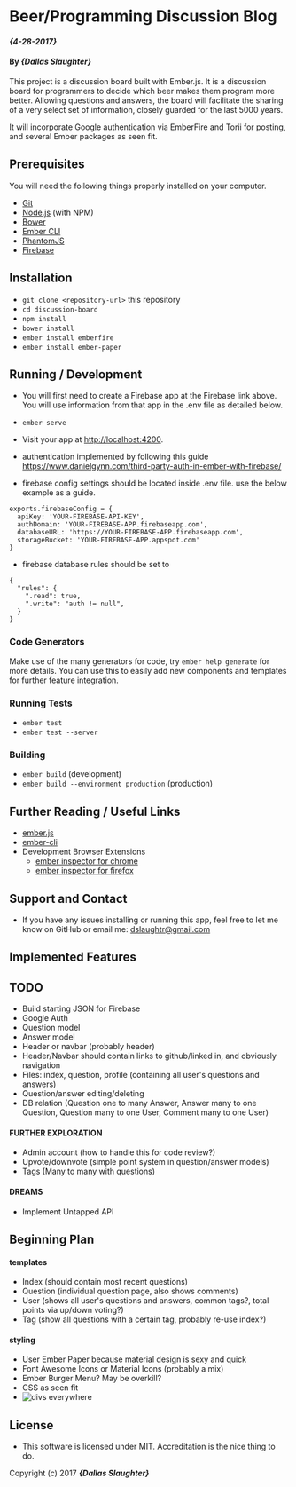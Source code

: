 # Beer/Programming Discussion Blog

#### _{4-28-2017}_

#### By _**{Dallas Slaughter}**_


This project is a discussion board built with Ember.js. It is a discussion board for programmers to decide which beer makes them program more better. Allowing questions and answers, the board will facilitate the sharing of a very select set of information, closely guarded for the last 5000 years.

It will incorporate Google authentication via EmberFire and Torii for posting, and several Ember packages as seen fit.


## Prerequisites

You will need the following things properly installed on your computer.

* [Git](https://git-scm.com/)
* [Node.js](https://nodejs.org/) (with NPM)
* [Bower](https://bower.io/)
* [Ember CLI](https://ember-cli.com/)
* [PhantomJS](http://phantomjs.org/)
* [Firebase](https://firebase.google.com)


## Installation

* `git clone <repository-url>` this repository
* `cd discussion-board`
* `npm install`
* `bower install`
* `ember install emberfire`
* `ember install ember-paper`


## Running / Development

* You will first need to create a Firebase app at the Firebase link above. You will use information from that app in the .env file as detailed below.
* `ember serve`
* Visit your app at [http://localhost:4200](http://localhost:4200).

* authentication implemented by following this guide https://www.danielgynn.com/third-party-auth-in-ember-with-firebase/

* firebase config settings should be located inside .env file. use the below example as a guide.
```
exports.firebaseConfig = {
  apiKey: 'YOUR-FIREBASE-API-KEY',
  authDomain: 'YOUR-FIREBASE-APP.firebaseapp.com',
  databaseURL: 'https://YOUR-FIREBASE-APP.firebaseapp.com',
  storageBucket: 'YOUR-FIREBASE-APP.appspot.com'
}
```

* firebase database rules should be set to
```
{
  "rules": {
    ".read": true,
    ".write": "auth != null",
  }
}
```


### Code Generators

Make use of the many generators for code, try `ember help generate` for more details. You can use this to easily add new components and templates for further feature integration.


### Running Tests

* `ember test`
* `ember test --server`


### Building

* `ember build` (development)
* `ember build --environment production` (production)


## Further Reading / Useful Links

* [ember.js](http://emberjs.com/)
* [ember-cli](https://ember-cli.com/)
* Development Browser Extensions
  * [ember inspector for chrome](https://chrome.google.com/webstore/detail/ember-inspector/bmdblncegkenkacieihfhpjfppoconhi)
  * [ember inspector for firefox](https://addons.mozilla.org/en-US/firefox/addon/ember-inspector/)


## Support and Contact

* If you have any issues installing or running this app, feel free to let me know on GitHub or email me: dslaughtr@gmail.com


## Implemented Features



## TODO

* Build starting JSON for Firebase
* Google Auth
* Question model
* Answer model
* Header or navbar (probably header)
* Header/Navbar should contain links to github/linked in, and obviously navigation
* Files: index, question, profile (containing all user's questions and answers)
* Question/answer editing/deleting
* DB relation (Question one to many Answer, Answer many to one Question, Question many to one User, Comment many to one User)
#### FURTHER EXPLORATION
* Admin account (how to handle this for code review?)
* Upvote/downvote (simple point system in question/answer models)
* Tags (Many to many with questions)
#### DREAMS
* Implement Untapped API

## Beginning Plan
#### templates
 * Index (should contain most recent questions)
 * Question (individual question page, also shows comments)
 * User (shows all user's questions and answers, common tags?, total points via up/down voting?)
 * Tag (show all questions with a certain tag, probably re-use index?)

#### styling
 * User Ember Paper because material design is sexy and quick
 * Font Awesome Icons or Material Icons (probably a mix)
 * Ember Burger Menu? May be overkill?
 * CSS as seen fit
 * ![divs everywhere](https://media.makeameme.org/created/divs-divs-everywhere-ntf4n9.jpg)


## License

* This software is licensed under MIT. Accreditation is the nice thing to do.


Copyright (c) 2017 **_{Dallas Slaughter}_**
